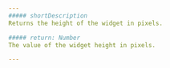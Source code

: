 ```yaml
---
##### shortDescription
Returns the height of the widget in pixels.

##### return: Number
The value of the widget height in pixels.

---
```

